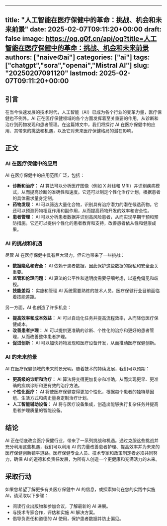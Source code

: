 
---
title: "人工智能在医疗保健中的革命：挑战、机会和未来前景"
date: 2025-02-07T09:11:20+00:00
draft: false
image: https://og.g0f.cn/api/og?title=人工智能在医疗保健中的革命：挑战、机会和未来前景
authors: ["naiveのai"]
categories: ["ai"]
tags: ["chatgpt","sora","openai","Mistral AI"]
slug: "20250207091120"
lastmod: 2025-02-07T09:11:20+00:00
---
## 引言

在当今快速发展的技术时代，人工智能（AI）已成为各个行业的变革力量，医疗保健也不例外。AI 正在医疗保健领域的各个方面发挥着至关重要的作用，从诊断和治疗到药物发现和患者管理。在这篇博文中，我们将探讨 AI 在医疗保健中的应用、其带来的挑战和机遇，以及它对未来医疗保健格局的潜在影响。

## 正文

### AI 在医疗保健中的应用

AI 在医疗保健中的应用范围广泛，包括：

- **诊断和治疗：** AI 算法可以分析医疗图像（例如 X 射线和 MRI）并识别疾病模式，从而提高诊断的准确性和速度。它还可以制定个性化治疗计划，根据患者的具体需求量身定制。
- **药物发现：** AI 可以筛选大量化合物，识别具有治疗潜力的潜在候选药物。它还可以预测药物相互作用和副作用，从而提高药物开发的效率和安全性。
- **患者管理：** AI 可以分析患者数据并识别高风险患者，从而实现早期干预和预防措施。它还可以提供个性化的患者教育和支持，改善患者依从性和健康成果。

### AI 的挑战和机遇

尽管 AI 在医疗保健中具有巨大潜力，但它也带来了一些挑战：

- **数据隐私和安全：** AI 依赖于患者数据，因此保护这些数据的隐私和安全至关重要。
- **监管和伦理问题：** AI 算法的公平性和透明度需要仔细考虑，以避免偏见和歧视。
- **技能差距：** 实施和管理 AI 系统需要熟练的技术人员，医疗保健行业目前面临着技能差距。

另一方面，AI 也创造了许多机会：

- **提高效率和成本效益：** AI 可以自动化任务并提高流程效率，从而降低医疗保健成本。
- **改善患者护理：** AI 可以提供更准确的诊断、个性化的治疗和更好的患者管理，从而改善整体患者护理。
- **促进创新：** AI 可以加快药物发现和医疗设备开发，从而推动医疗保健创新。

### AI 的未来前景

AI 在医疗保健领域的未来前景光明。随着技术的持续发展，我们可以预期：

- **更高级的诊断和治疗：** AI 算法将变得更加复杂和准确，从而实现更早、更准确的疾病诊断和更有效的治疗方法。
- **个性化医疗：** AI 将使医疗保健变得更加个性化，根据每个患者的独特基因组、生活方式和病史量身定制治疗计划。
- **人工智能辅助设备：** AI 将与医疗设备集成，创造出能够执行复杂任务并提高患者护理质量的智能设备。

## 结论

AI 正在彻底改变医疗保健行业，带来了一系列挑战和机遇。通过克服这些挑战并充分利用这些机遇，我们可以利用 AI 的力量改善患者护理、提高效率并为未来的医疗保健创新铺平道路。医疗保健专业人员、技术专家和政策制定者必须共同努力，确保 AI 的道德和负责任发展，为所有人创造一个更健康和充满活力的未来。

## 采取行动

如果您希望了解更多有关医疗保健中 AI 的信息，或探索如何在您的实践中实施 AI，请采取以下步骤：

- 阅读行业出版物和参加会议，了解最新的 AI 进展。
- 与技术专家合作，评估和实施 AI 解决方案。
- 倡导负责任和道德的 AI 使用，保护患者数据并防止偏见。